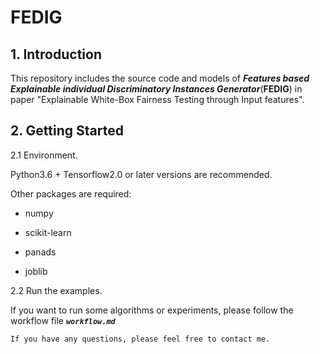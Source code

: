 # FEDIG
##  1. Introduction 

This repository includes the source code and models of ***Features based Explainable individual Discriminatory Instances Generator***(**FEDIG**) in paper "Explainable White-Box Fairness Testing through Input features".



##  2. Getting Started

2.1 Environment.

Python3.6 + Tensorflow2.0 or later versions are recommended.

Other packages are required:

- numpy

- scikit-learn

- panads

- joblib

  

2.2 Run the examples.

If you want to run some algorithms or experiments, please follow the workflow file ***`workflow.md`***



```
If you have any questions, please feel free to contact me.
```

